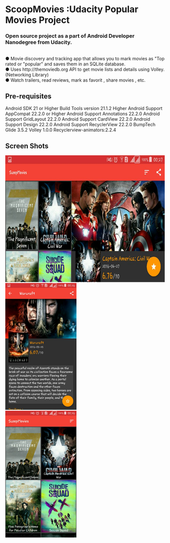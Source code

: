 # ScoopMovies :Udacity Popular Movies Project
<h3>Open source project as a part of Android Developer Nanodegree from Udacity.</h3>
<br>
● Movie discovery and tracking app that allows you to mark movies as "Top rated or "popular" and saves them in an SQLite database.<br>
● Uses http://themoviedb.org API to get movie lists and details using Volley. (Networking Library)<br>
● Watch trailers, read reviews, mark as favorit , share movies , etc.
<br>

Pre-requisites
--------------
Android SDK 21 or Higher
Build Tools version 21.1.2 Higher
Android Support AppCompat 22.2.0 or Higher
Android Support Annotations 22.2.0
Android Support GridLayout 22.2.0
Android Support CardView 22.2.0
Android Support Design 22.2.0
Android Support RecyclerView 22.2.0
BumpTech Glide 3.5.2
Volley 1.0.0 
Recyclerview-animators:2.2.4

Screen Shots
------------
<img height="400"  src="14642809_1126402730772141_1518761124_n.png">
<img height="400"  src="14642987_1126402707438810_2078014620_n.png"><br>
<img height="400"  src="14741648_1126403897438691_1788392651_n.png"><br>

